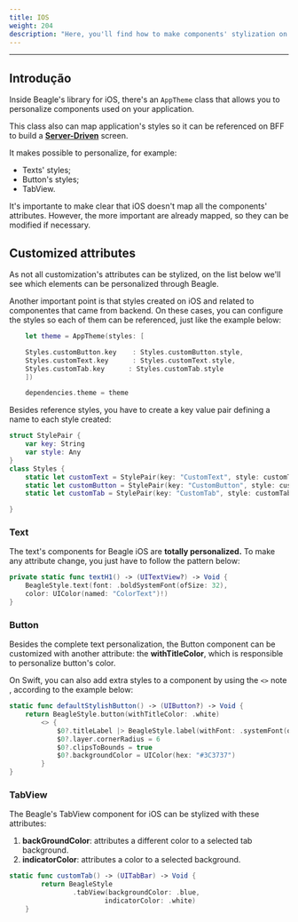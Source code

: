 ```yaml
---
title: IOS
weight: 204
description: "Here, you'll find how to make components' stylization on iOS' projects."
---
```


---

## Introdução

Inside Beagle's library for iOS, there's an `AppTheme` class that allows you to personalize components used on your application.

This class also can map application's styles so it can be referenced on BFF to build a [**Server-Driven**](/home/key-concepts#server-driven-ui) screen.

It makes possible to personalize, for example:

- Texts' styles;
- Button's styles;
- TabView.

It's importante to make clear that iOS doesn't map all the components' attributes. However, the more important are already mapped, so they can be modified if necessary.

## Customized attributes

As not all customization's attributes can be stylized, on the list below we'll see which elements can be personalized through Beagle.

Another important point is that styles created on iOS and related to componentes that came from backend. On these cases, you can configure the styles so each of them can be referenced, just like the example below:

```swift
    let theme = AppTheme(styles: [

    Styles.customButton.key    : Styles.customButton.style,
    Styles.customText.key      : Styles.customText.style,
    Styles.customTab.key      : Styles.customTab.style
    ])

    dependencies.theme = theme
```

Besides reference styles, you have to create a key value pair defining a name to each style created:

```swift
struct StylePair {
    var key: String
    var style: Any
}
class Styles {
    static let customText = StylePair(key: "CustomText", style: customText)
    static let customButton = StylePair(key: "CustomButton", style: customButton)
    static let customTab = StylePair(key: "CustomTab", style: customTab)

}
```

### Text

The text's components for Beagle iOS are **totally personalized.** To make any attribute change, you just have to follow the pattern below:

```swift
private static func textH1() -> (UITextView?) -> Void {
    BeagleStyle.text(font: .boldSystemFont(ofSize: 32),
    color: UIColor(named: "ColorText")!)
}
```

### Button

Besides the complete text personalization, the Button component can be customized with another attribute: the **withTitleColor**, which is responsible to personalize button's color.

On Swift, you can also add extra styles to a component by using the `<>` note , according to the example below:

```swift
static func defaultStylishButton() -> (UIButton?) -> Void {
    return BeagleStyle.button(withTitleColor: .white)
        <> {
            $0?.titleLabel |> BeagleStyle.label(withFont: .systemFont(ofSize: 16, weight: .regular))
            $0?.layer.cornerRadius = 6
            $0?.clipsToBounds = true
            $0?.backgroundColor = UIColor(hex: "#3C3737")
        }
}
```

### TabView

The Beagle's TabView component for iOS can be stylized with these attributes:

1. **backGroundColor**: attributes a different color to a selected tab background.
2. **indicatorColor**: attributes a color to a selected background.

```swift
static func customTab() -> (UITabBar) -> Void {
        return BeagleStyle
                .tabView(backgroundColor: .blue,
                        indicatorColor: .white)
    }
```
